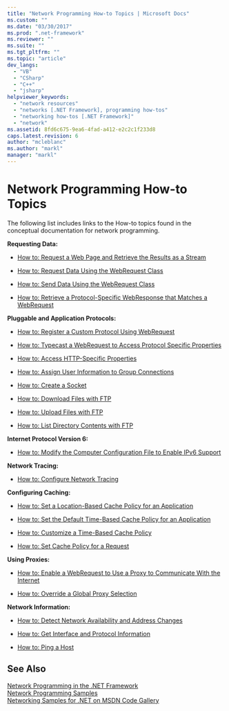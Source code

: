 ```yaml
---
title: "Network Programming How-to Topics | Microsoft Docs"
ms.custom: ""
ms.date: "03/30/2017"
ms.prod: ".net-framework"
ms.reviewer: ""
ms.suite: ""
ms.tgt_pltfrm: ""
ms.topic: "article"
dev_langs: 
  - "VB"
  - "CSharp"
  - "C++"
  - "jsharp"
helpviewer_keywords: 
  - "network resources"
  - "networks [.NET Framework], programming how-tos"
  - "networking how-tos [.NET Framework]"
  - "network"
ms.assetid: 8fd6c675-9ea6-4fad-a412-e2c2c1f233d8
caps.latest.revision: 6
author: "mcleblanc"
ms.author: "markl"
manager: "markl"
---
```

# Network Programming How-to Topics
The following list includes links to the How-to topics found in the conceptual documentation for network programming.  
  
 **Requesting Data:**  
  
-   [How to: Request a Web Page and Retrieve the Results as a Stream](../../../docs/framework/network-programming/how-to-request-a-web-page-and-retrieve-the-results-as-a-stream.md)  
  
-   [How to: Request Data Using the WebRequest Class](../../../docs/framework/network-programming/how-to-request-data-using-the-webrequest-class.md)  
  
-   [How to: Send Data Using the WebRequest Class](../../../docs/framework/network-programming/how-to-send-data-using-the-webrequest-class.md)  
  
-   [How to: Retrieve a Protocol-Specific WebResponse that Matches a WebRequest](../../../docs/framework/network-programming/how-to-retrieve-a-protocol-specific-webresponse-that-matches-a-webrequest.md)  
  
 **Pluggable and Application Protocols:**  
  
-   [How to: Register a Custom Protocol Using WebRequest](../../../docs/framework/network-programming/how-to-register-a-custom-protocol-using-webrequest.md)  
  
-   [How to: Typecast a WebRequest to Access Protocol Specific Properties](../../../docs/framework/network-programming/how-to-typecast-a-webrequest-to-access-protocol-specific-properties.md)  
  
-   [How to: Access HTTP-Specific Properties](../../../docs/framework/network-programming/how-to-access-http-specific-properties.md)  
  
-   [How to: Assign User Information to Group Connections](../../../docs/framework/network-programming/how-to-assign-user-information-to-group-connections.md)  
  
-   [How to: Create a Socket](../../../docs/framework/network-programming/how-to-create-a-socket.md)  
  
-   [How to: Download Files with FTP](../../../docs/framework/network-programming/how-to-download-files-with-ftp.md)  
  
-   [How to: Upload Files with FTP](../../../docs/framework/network-programming/how-to-upload-files-with-ftp.md)  
  
-   [How to: List Directory Contents with FTP](../../../docs/framework/network-programming/how-to-list-directory-contents-with-ftp.md)  
  
 **Internet Protocol Version 6:**  
  
-   [How to: Modify the Computer Configuration File to Enable IPv6 Support](../../../docs/framework/network-programming/how-to-modify-the-computer-configuration-file-to-enable-ipv6-support.md)  
  
 **Network Tracing:**  
  
-   [How to: Configure Network Tracing](../../../docs/framework/network-programming/how-to-configure-network-tracing.md)  
  
 **Configuring Caching:**  
  
-   [How to: Set a Location-Based Cache Policy for an Application](../../../docs/framework/network-programming/how-to-set-a-location-based-cache-policy-for-an-application.md)  
  
-   [How to: Set the Default Time-Based Cache Policy for an Application](../../../docs/framework/network-programming/how-to-set-the-default-time-based-cache-policy-for-an-application.md)  
  
-   [How to: Customize a Time-Based Cache Policy](../../../docs/framework/network-programming/how-to-customize-a-time-based-cache-policy.md)  
  
-   [How to: Set Cache Policy for a Request](../../../docs/framework/network-programming/how-to-set-cache-policy-for-a-request.md)  
  
 **Using Proxies:**  
  
-   [How to: Enable a WebRequest to Use a Proxy to Communicate With the Internet](../../../docs/framework/network-programming/how-to-enable-a-webrequest-to-use-a-proxy-to-communicate-with-the-internet.md)  
  
-   [How to: Override a Global Proxy Selection](../../../docs/framework/network-programming/how-to-override-a-global-proxy-selection.md)  
  
 **Network Information:**  
  
-   [How to: Detect Network Availability and Address Changes](../../../docs/framework/network-programming/how-to-detect-network-availability-and-address-changes.md)  
  
-   [How to: Get Interface and Protocol Information](../../../docs/framework/network-programming/how-to-get-interface-and-protocol-information.md)  
  
-   [How to: Ping a Host](../../../docs/framework/network-programming/how-to-ping-a-host.md)  
  
## See Also  
 [Network Programming in the .NET Framework](../../../docs/framework/network-programming/index.md)   
 [Network Programming Samples](../../../docs/framework/network-programming/network-programming-samples.md)   
 [Networking Samples for .NET on MSDN Code Gallery](http://code.msdn.microsoft.com/Wiki/View.aspx?ProjectName=nclsamples)